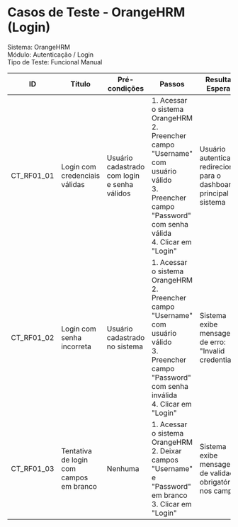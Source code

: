 # Casos de Teste - OrangeHRM (Login)

Sistema: OrangeHRM  
Módulo: Autenticação / Login  
Tipo de Teste: Funcional Manual  

| ID         | Título                                           | Pré-condições                              | Passos                                                                                      | Resultado Esperado                                                                 |
|------------|--------------------------------------------------|--------------------------------------------|---------------------------------------------------------------------------------------------|------------------------------------------------------------------------------------|
| CT_RF01_01 | Login com credenciais válidas                    | Usuário cadastrado com login e senha válidos | 1. Acessar o sistema OrangeHRM<br>2. Preencher campo "Username" com usuário válido<br>3. Preencher campo "Password" com senha válida<br>4. Clicar em "Login"             | Usuário autenticado e redirecionado para o dashboard principal do sistema         |
| CT_RF01_02 | Login com senha incorreta                        | Usuário cadastrado no sistema               | 1. Acessar o sistema OrangeHRM<br>2. Preencher campo "Username" com usuário válido<br>3. Preencher campo "Password" com senha inválida<br>4. Clicar em "Login"           | Sistema exibe mensagem de erro: "Invalid credentials"                              |
| CT_RF01_03 | Tentativa de login com campos em branco          | Nenhuma                                     | 1. Acessar o sistema OrangeHRM<br>2. Deixar campos "Username" e "Password" em branco<br>3. Clicar em "Login"                                                           | Sistema exibe mensagens de validação obrigatória nos campos                        |
